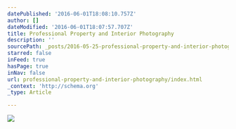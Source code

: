 ```yaml
---
datePublished: '2016-06-01T18:08:10.757Z'
author: []
dateModified: '2016-06-01T18:07:57.707Z'
title: Professional Property and Interior Photography
description: ''
sourcePath: _posts/2016-05-25-professional-property-and-interior-photography.md
starred: false
inFeed: true
hasPage: true
inNav: false
url: professional-property-and-interior-photography/index.html
_context: 'http://schema.org'
_type: Article

---
```

![](https://the-grid-user-content.s3-us-west-2.amazonaws.com/454b9b9d-9865-4da4-8289-9cd85cc8b8c1.jpg)